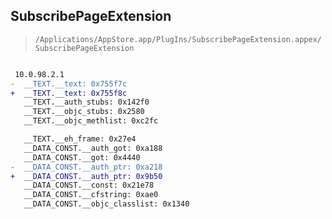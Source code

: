 ## SubscribePageExtension

> `/Applications/AppStore.app/PlugIns/SubscribePageExtension.appex/SubscribePageExtension`

```diff

 10.0.98.2.1
-  __TEXT.__text: 0x755f7c
+  __TEXT.__text: 0x755f8c
   __TEXT.__auth_stubs: 0x142f0
   __TEXT.__objc_stubs: 0x2580
   __TEXT.__objc_methlist: 0xc2fc

   __TEXT.__eh_frame: 0x27e4
   __DATA_CONST.__auth_got: 0xa188
   __DATA_CONST.__got: 0x4440
-  __DATA_CONST.__auth_ptr: 0xa218
+  __DATA_CONST.__auth_ptr: 0x9b50
   __DATA_CONST.__const: 0x21e78
   __DATA_CONST.__cfstring: 0xae0
   __DATA_CONST.__objc_classlist: 0x1340

```
